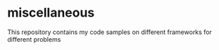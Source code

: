 # miscellaneous
This repository contains my code samples on different frameworks for different problems
